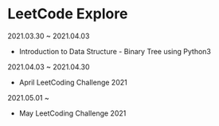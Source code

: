 # LeetCode Explore

2021.03.30 ~ 2021.04.03

- Introduction to Data Structure - Binary Tree using Python3

2021.04.03 ~ 2021.04.30

- April LeetCoding Challenge 2021

2021.05.01 ~
- May LeetCoding Challenge 2021
